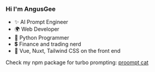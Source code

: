 ### Hi I'm AngusGee

- ✨ AI Prompt Engineer
- 🌍 Web Developer
- 🐍 Python Programmer
- 💲  Finance and trading nerd
- 💾 Vue, Nuxt, Tailwind CSS on the front end

Check my npm package for turbo prompting: [proompt cat](https://github.com/angusgee/proompt-cat)
